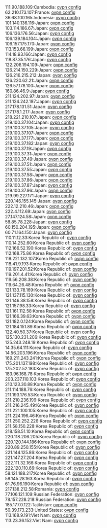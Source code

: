 111.90.188.109:Cambodia: [ovpn config](vpn/111_90_188_109.ovpn)  
62.210.173.107:France: [ovpn config](vpn/62_210_173_107.ovpn)  
36.68.100.165:Indonesia: [ovpn config](vpn/36_68_100_165.ovpn)  
101.140.136.116:Japan: [ovpn config](vpn/101_140_136_116.ovpn)  
103.114.186.67:Japan: [ovpn config](vpn/103_114_186_67.ovpn)  
106.136.176.56:Japan: [ovpn config](vpn/106_136_176_56.ovpn)  
106.139.184.104:Japan: [ovpn config](vpn/106_139_184_104.ovpn)  
106.157.175.170:Japan: [ovpn config](vpn/106_157_175_170.ovpn)  
113.153.66.199:Japan: [ovpn config](vpn/113_153_66_199.ovpn)  
114.18.93.166:Japan: [ovpn config](vpn/114_18_93_166.ovpn)  
118.87.35.176:Japan: [ovpn config](vpn/118_87_35_176.ovpn)  
122.208.194.109:Japan: [ovpn config](vpn/122_208_194_109.ovpn)  
126.214.150.229:Japan: [ovpn config](vpn/126_214_150_229.ovpn)  
126.216.215.212:Japan: [ovpn config](vpn/126_216_215_212.ovpn)  
126.220.62.21:Japan: [ovpn config](vpn/126_220_62_21.ovpn)  
126.57.178.100:Japan: [ovpn config](vpn/126_57_178_100.ovpn)  
160.86.46.9:Japan: [ovpn config](vpn/160_86_46_9.ovpn)  
211.124.202.97:Japan: [ovpn config](vpn/211_124_202_97.ovpn)  
211.124.242.187:Japan: [ovpn config](vpn/211_124_242_187.ovpn)  
217.178.131.51:Japan: [ovpn config](vpn/217_178_131_51.ovpn)  
217.178.1.217:Japan: [ovpn config](vpn/217_178_1_217.ovpn)  
218.221.210.107:Japan: [ovpn config](vpn/218_221_210_107.ovpn)  
219.100.37.104:Japan: [ovpn config](vpn/219_100_37_104.ovpn)  
219.100.37.105:Japan: [ovpn config](vpn/219_100_37_105.ovpn)  
219.100.37.107:Japan: [ovpn config](vpn/219_100_37_107.ovpn)  
219.100.37.177:Japan: [ovpn config](vpn/219_100_37_177.ovpn)  
219.100.37.182:Japan: [ovpn config](vpn/219_100_37_182.ovpn)  
219.100.37.19:Japan: [ovpn config](vpn/219_100_37_19.ovpn)  
219.100.37.31:Japan: [ovpn config](vpn/219_100_37_31.ovpn)  
219.100.37.49:Japan: [ovpn config](vpn/219_100_37_49.ovpn)  
219.100.37.51:Japan: [ovpn config](vpn/219_100_37_51.ovpn)  
219.100.37.55:Japan: [ovpn config](vpn/219_100_37_55.ovpn)  
219.100.37.58:Japan: [ovpn config](vpn/219_100_37_58.ovpn)  
219.100.37.86:Japan: [ovpn config](vpn/219_100_37_86.ovpn)  
219.100.37.87:Japan: [ovpn config](vpn/219_100_37_87.ovpn)  
219.100.37.96:Japan: [ovpn config](vpn/219_100_37_96.ovpn)  
219.99.227.171:Japan: [ovpn config](vpn/219_99_227_171.ovpn)  
220.146.155.145:Japan: [ovpn config](vpn/220_146_155_145.ovpn)  
222.12.210.46:Japan: [ovpn config](vpn/222_12_210_46.ovpn)  
222.4.112.69:Japan: [ovpn config](vpn/222_4_112_69.ovpn)  
27.147.124.58:Japan: [ovpn config](vpn/27_147_124_58.ovpn)  
58.85.78.228:Japan: [ovpn config](vpn/58_85_78_228.ovpn)  
60.150.204.195:Japan: [ovpn config](vpn/60_150_204_195.ovpn)  
60.71.164.150:Japan: [ovpn config](vpn/60_71_164_150.ovpn)  
110.11.12.33:Korea Republic of: [ovpn config](vpn/110_11_12_33.ovpn)  
110.14.252.60:Korea Republic of: [ovpn config](vpn/110_14_252_60.ovpn)  
112.166.52.190:Korea Republic of: [ovpn config](vpn/112_166_52_190.ovpn)  
112.168.75.86:Korea Republic of: [ovpn config](vpn/112_168_75_86.ovpn)  
118.221.132.107:Korea Republic of: [ovpn config](vpn/118_221_132_107.ovpn)  
118.41.9.193:Korea Republic of: [ovpn config](vpn/118_41_9_193.ovpn)  
119.197.201.52:Korea Republic of: [ovpn config](vpn/119_197_201_52.ovpn)  
119.201.4.41:Korea Republic of: [ovpn config](vpn/119_201_4_41.ovpn)  
119.56.208.38:Korea Republic of: [ovpn config](vpn/119_56_208_38.ovpn)  
119.64.26.48:Korea Republic of: [ovpn config](vpn/119_64_26_48.ovpn)  
121.133.78.169:Korea Republic of: [ovpn config](vpn/121_133_78_169.ovpn)  
121.137.115.130:Korea Republic of: [ovpn config](vpn/121_137_115_130.ovpn)  
121.146.38.158:Korea Republic of: [ovpn config](vpn/121_146_38_158.ovpn)  
121.157.98.33:Korea Republic of: [ovpn config](vpn/121_157_98_33.ovpn)  
121.161.112.58:Korea Republic of: [ovpn config](vpn/121_161_112_58.ovpn)  
121.166.39.63:Korea Republic of: [ovpn config](vpn/121_166_39_63.ovpn)  
121.182.0.124:Korea Republic of: [ovpn config](vpn/121_182_0_124.ovpn)  
121.184.151.89:Korea Republic of: [ovpn config](vpn/121_184_151_89.ovpn)  
122.40.50.37:Korea Republic of: [ovpn config](vpn/122_40_50_37.ovpn)  
125.130.231.206:Korea Republic of: [ovpn config](vpn/125_130_231_206.ovpn)  
125.243.248.19:Korea Republic of: [ovpn config](vpn/125_243_248_19.ovpn)  
14.35.64.111:Korea Republic of: [ovpn config](vpn/14_35_64_111.ovpn)  
14.56.203.196:Korea Republic of: [ovpn config](vpn/14_56_203_196.ovpn)  
169.211.243.241:Korea Republic of: [ovpn config](vpn/169_211_243_241.ovpn)  
175.201.137.198:Korea Republic of: [ovpn config](vpn/175_201_137_198.ovpn)  
175.202.52.183:Korea Republic of: [ovpn config](vpn/175_202_52_183.ovpn)  
183.96.168.78:Korea Republic of: [ovpn config](vpn/183_96_168_78.ovpn)  
203.237.110.103:Korea Republic of: [ovpn config](vpn/203_237_110_103.ovpn)  
210.123.30.88:Korea Republic of: [ovpn config](vpn/210_123_30_88.ovpn)  
211.114.188.76:Korea Republic of: [ovpn config](vpn/211_114_188_76.ovpn)  
211.193.176.53:Korea Republic of: [ovpn config](vpn/211_193_176_53.ovpn)  
211.210.236.199:Korea Republic of: [ovpn config](vpn/211_210_236_199.ovpn)  
211.216.245.49:Korea Republic of: [ovpn config](vpn/211_216_245_49.ovpn)  
211.221.100.105:Korea Republic of: [ovpn config](vpn/211_221_100_105.ovpn)  
211.224.196.46:Korea Republic of: [ovpn config](vpn/211_224_196_46.ovpn)  
211.250.252.226:Korea Republic of: [ovpn config](vpn/211_250_252_226.ovpn)  
211.58.150.228:Korea Republic of: [ovpn config](vpn/211_58_150_228.ovpn)  
218.158.51.10:Korea Republic of: [ovpn config](vpn/218_158_51_10.ovpn)  
220.118.206.205:Korea Republic of: [ovpn config](vpn/220_118_206_205.ovpn)  
220.120.144.186:Korea Republic of: [ovpn config](vpn/220_120_144_186.ovpn)  
220.89.250.155:Korea Republic of: [ovpn config](vpn/220_89_250_155.ovpn)  
221.144.125.86:Korea Republic of: [ovpn config](vpn/221_144_125_86.ovpn)  
221.147.27.204:Korea Republic of: [ovpn config](vpn/221_147_27_204.ovpn)  
222.111.32.166:Korea Republic of: [ovpn config](vpn/222_111_32_166.ovpn)  
222.120.110.66:Korea Republic of: [ovpn config](vpn/222_120_110_66.ovpn)  
58.121.188.217:Korea Republic of: [ovpn config](vpn/58_121_188_217.ovpn)  
58.145.28.163:Korea Republic of: [ovpn config](vpn/58_145_28_163.ovpn)  
61.76.96.190:Korea Republic of: [ovpn config](vpn/61_76_96_190.ovpn)  
217.138.212.58:Romania: [ovpn config](vpn/217_138_212_58.ovpn)  
77.106.121.109:Russian Federation: [ovpn config](vpn/77_106_121_109.ovpn)  
78.157.228.218:Russian Federation: [ovpn config](vpn/78_157_228_218.ovpn)  
185.177.0.122:Tajikistan: [ovpn config](vpn/185_177_0_122.ovpn)  
50.39.173.233:United States: [ovpn config](vpn/50_39_173_233.ovpn)  
113.168.9.191:Viet Nam: [ovpn config](vpn/113_168_9_191.ovpn)  
113.23.36.152:Viet Nam: [ovpn config](vpn/113_23_36_152.ovpn)  
